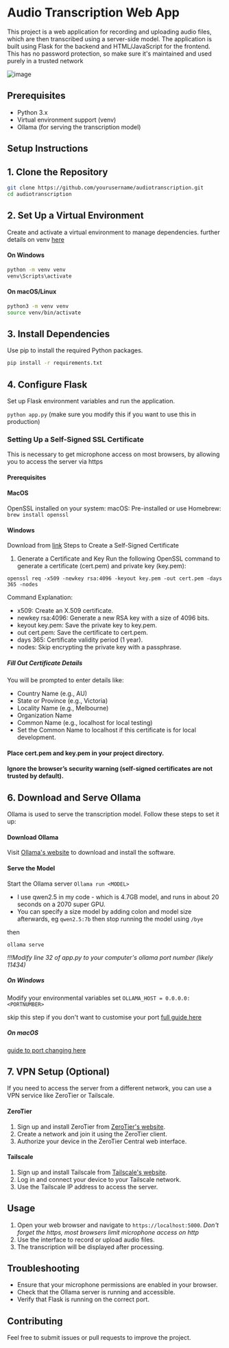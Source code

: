 # Audio Transcription Web App

This project is a web application for recording and uploading audio files, which are then transcribed using a server-side model. The application is built using Flask for the backend and HTML/JavaScript for the frontend.
This has no password protection, so make sure it's maintained and used purely in a trusted network

![image](https://github.com/user-attachments/assets/4da1ab69-3303-4f52-872f-3833bbf7422e)


## Prerequisites

- Python 3.x
- Virtual environment support (venv)
- Ollama (for serving the transcription model)

## Setup Instructions

## 1. Clone the Repository

```bash
git clone https://github.com/yourusername/audiotranscription.git
cd audiotranscription
```

## 2. Set Up a Virtual Environment

Create and activate a virtual environment to manage dependencies.
further details on venv [here](https://packaging.python.org/en/latest/guides/installing-using-pip-and-virtual-environments/)

#### On Windows

```bash
python -m venv venv
venv\Scripts\activate
```

#### On macOS/Linux

```bash
python3 -m venv venv
source venv/bin/activate
```

## 3. Install Dependencies

Use pip to install the required Python packages.

```bash
pip install -r requirements.txt
```

## 4. Configure Flask

Set up Flask environment variables and run the application.

```python app.py```
(make sure you modify this if you want to use this in production)

### Setting Up a Self-Signed SSL Certificate
This is necessary to get microphone access on most browsers, by allowing you to access the server via https

#### Prerequisites
#### MacOS
OpenSSL installed on your system:
macOS: Pre-installed or use Homebrew:
```brew install openssl```

#### Windows
Download from [link](https://slproweb.com/products/Win32OpenSSL.html)
Steps to Create a Self-Signed Certificate
1. Generate a Certificate and Key
Run the following OpenSSL command to generate a certificate (cert.pem) and private key (key.pem):

```openssl req -x509 -newkey rsa:4096 -keyout key.pem -out cert.pem -days 365 -nodes```

Command Explanation:
- x509: Create an X.509 certificate.
- newkey rsa:4096: Generate a new RSA key with a size of 4096 bits.
- keyout key.pem: Save the private key to key.pem.
- out cert.pem: Save the certificate to cert.pem.
- days 365: Certificate validity period (1 year).
- nodes: Skip encrypting the private key with a passphrase.

##### Fill Out Certificate Details
You will be prompted to enter details like:

- Country Name (e.g., AU)
- State or Province (e.g., Victoria)
- Locality Name (e.g., Melbourne)
- Organization Name
- Common Name (e.g., localhost for local testing)
- Set the Common Name to localhost if this certificate is for local development.


#### Place cert.pem and key.pem in your project directory.

#### Ignore the browser’s security warning (self-signed certificates are not trusted by default).

## 6. Download and Serve Ollama

Ollama is used to serve the transcription model. Follow these steps to set it up:

#### Download Ollama

Visit [Ollama's website](https://ollama.com) to download and install the software.

#### Serve the Model

Start the Ollama server
```Ollama run <MODEL>``` 
- I use qwen2.5 in my code - which is 4.7GB model, and runs in about 20 seconds on a 2070 super GPU.
- You can specify a size model by adding colon and model size afterwards, eg ```qwen2.5:7b```
then stop running the model using ```/bye```

then
```
ollama serve
```
*!!!Modify line 32 of app.py to your computer's ollama port number (likely 11434)*

##### On Windows
Modify your environmental variables set
```OLLAMA_HOST = 0.0.0.0:<PORTNUMBER>```

skip this step if you don't want to customise your port
[full guide here](https://github.com/ollama/ollama/blob/main/docs/faq.md#how-do-i-configure-ollama-server)

##### On macOS
[guide to port changing here](https://github.com/ollama/ollama/blob/main/docs/faq.md#how-do-i-configure-ollama-server)


## 7. VPN Setup (Optional)

If you need to access the server from a different network, you can use a VPN service like ZeroTier or Tailscale.

#### ZeroTier

1. Sign up and install ZeroTier from [ZeroTier's website](https://www.zerotier.com/).
2. Create a network and join it using the ZeroTier client.
3. Authorize your device in the ZeroTier Central web interface.

#### Tailscale

1. Sign up and install Tailscale from [Tailscale's website](https://tailscale.com/).
2. Log in and connect your device to your Tailscale network.
3. Use the Tailscale IP address to access the server.

## Usage

1. Open your web browser and navigate to `https://localhost:5000`. *Don't forget the https, most browsers limit microphone access on http*
2. Use the interface to record or upload audio files.
3. The transcription will be displayed after processing.

## Troubleshooting

- Ensure that your microphone permissions are enabled in your browser.
- Check that the Ollama server is running and accessible.
- Verify that Flask is running on the correct port.

## Contributing

Feel free to submit issues or pull requests to improve the project.


